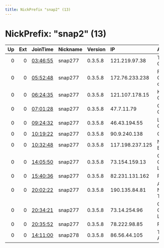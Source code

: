 ```yaml
---
title: NickPrefix "snap2" (13)
---
```


# NickPrefix: "snap2" (13)

|   Up |   Ext | JoinTime                                                                                            | Nickname   | Version   | IP              | AS                                       | CC   |   ORp |   Dirp | OS    | Contact   |   eFamMembers |
|-----:|------:|:----------------------------------------------------------------------------------------------------|:-----------|:----------|:----------------|:-----------------------------------------|:-----|------:|-------:|:------|:----------|--------------:|
|    0 |     0 | [03:46:55](https://metrics.torproject.org/rs.html#details/C9EF36955D19BC26CF44957C7FF4383946B35085) | snap277    | 0.3.5.8   | 121.219.97.38   | Telstra Corporation Ltd                  | au   | 43937 |      0 | Linux | None      |             1 |
|    0 |     0 | [05:52:48](https://metrics.torproject.org/rs.html#details/B459FF37300FE1296F9D73608C754966F4CF9F3A) | snap277    | 0.3.5.8   | 172.76.233.238  | Frontier Communications of America, Inc. | us   | 37685 |      0 | Linux | None      |             1 |
|    0 |     0 | [06:24:35](https://metrics.torproject.org/rs.html#details/6383F865EF7D2A3013539CEC4A948F150FDB9059) | snap277    | 0.3.5.8   | 121.107.178.15  | KDDI CORPORATION                         | jp   | 36073 |      0 | Linux | None      |             1 |
|    0 |     0 | [07:01:28](https://metrics.torproject.org/rs.html#details/8B94CBCE4DF6A9BF58CF7221398F80369621965B) | snap277    | 0.3.5.8   | 47.7.11.79      | Charter Communications                   | us   | 32995 |      0 | Linux | None      |             1 |
|    0 |     0 | [09:24:32](https://metrics.torproject.org/rs.html#details/E45C82EDBEEBE225D50710970D2B50A17D102608) | snap277    | 0.3.5.8   | 46.43.194.55    | Limited Company SiNT                     | ru   | 44181 |      0 | Linux | None      |             1 |
|    0 |     0 | [10:19:22](https://metrics.torproject.org/rs.html#details/0F3AB39DEDEBBD1C7E8E8AF1F0A5DD680514B09C) | snap277    | 0.3.5.8   | 90.9.240.138    | Orange                                   | fr   | 37375 |      0 | Linux | None      |             1 |
|    0 |     0 | [10:32:48](https://metrics.torproject.org/rs.html#details/57CEC686573B360678937C1AAB294E76D7414685) | snap277    | 0.3.5.8   | 117.198.237.125 | National Internet Backbone               | in   | 36445 |      0 | Linux | None      |             1 |
|    0 |     0 | [14:05:50](https://metrics.torproject.org/rs.html#details/ED2389D4FF5339F6F901231EAFED745FA297ACD8) | snap277    | 0.3.5.8   | 73.154.159.13   | Comcast Cable Communications, LLC        | us   | 38687 |      0 | Linux | None      |             1 |
|    0 |     0 | [15:40:36](https://metrics.torproject.org/rs.html#details/7F728C6564D5CC185AE3690FECACFA0B0F936538) | snap277    | 0.3.5.8   | 82.231.131.162  | Free SAS                                 | fr   | 43721 |      0 | Linux | None      |             1 |
|    0 |     0 | [20:02:22](https://metrics.torproject.org/rs.html#details/4F28C66D82AE73DEDF345100C5E4AE0A57B80BFD) | snap277    | 0.3.5.8   | 190.135.84.81   | Administracion Nacional de Telecomunicac | uy   | 36491 |      0 | Linux | None      |             1 |
|    0 |     0 | [20:34:21](https://metrics.torproject.org/rs.html#details/3E5AD938D9D9DD176ADA208258F16AE4D0284EEC) | snap277    | 0.3.5.8   | 73.14.254.96    | Comcast Cable Communications, LLC        | us   | 36237 |      0 | Linux | None      |             1 |
|    0 |     0 | [20:35:52](https://metrics.torproject.org/rs.html#details/E556641122B176E63D143E8BA90CC7159E358A17) | snap277    | 0.3.5.8   | 78.222.98.85    | Free SAS                                 | fr   | 40207 |      0 | Linux | None      |             1 |
|    0 |     0 | [14:11:00](https://metrics.torproject.org/rs.html#details/CB2EFD369D4F6645FA7735C48D01A75CC190FB98) | snap278    | 0.3.5.8   | 86.56.44.105    | Tele Columbus AG                         | de   | 40081 |      0 | Linux | None      |             1 |
